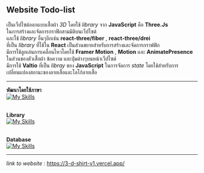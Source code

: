 ## Website Todo-list

<span>เป็นเว็ปไซต์ออกแบบเสื้อผ้า *3D* โดยใช้ *library* จาก **JavaScript** คือ **Three.Js**</span>
<br />
<span>ในการสร้างและจัดการกราฟิกสามมิติบนเว็ปไซต์</span>
<br />
<span>และใช้ *library* อื่นๆอีกเช่น **react-three/fiber** , **react-three/drei**</span>
<br />
<span>ที่เป็น *library* ที่ใช้ใน **React** เป็นส่วนขยายสำหรับการสร้างและจัดการกราฟฟิก</span>
<br />
<span>มีการใช้ลูกเล่นการเคลื่อนไหวโดยใช้ **Framer Motion** , **Motion** และ **AnimatePresence** ในส่วนของตัวเสื้อผ้า ข้อความ และปุ่มต่างๆบนหน้าเว็ปไซต์</span>
<br />
<span>มีการใช้ **Valtio** ที่เป็น *libray* ของ **JavaScript** ในการจัดการ *state* โดยใช้สำหรับการเปลี่ยนแปลงสถานะของลายเสื้อและโลโก้ลายเสื้อ</span>
<br />
<hr>

**พัฒนาโดยใช้ภาษา**
<br />
[![My Skills](https://skillicons.dev/icons?i=html,css,js)](https://skillicons.dev)
<br />
<br />

**Library**
<br />
[![My Skills](https://skillicons.dev/icons?i=react)](https://skillicons.dev)
<br />
<br />

**Database**
<br />
[![My Skills](https://skillicons.dev/icons?i=mongodb)](https://skillicons.dev)
<hr>



*link to website* : https://3-d-shirt-v1.vercel.app/


